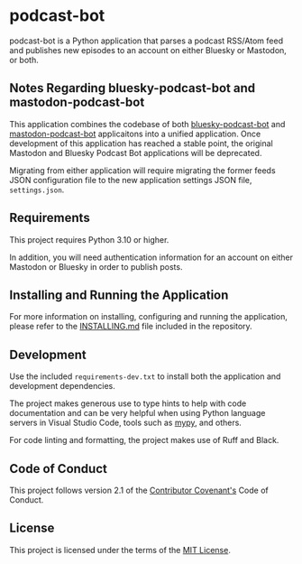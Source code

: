 # podcast-bot

podcast-bot is a Python application that parses a podcast RSS/Atom feed and publishes new episodes to an account on either Bluesky or Mastodon, or both.

## Notes Regarding bluesky-podcast-bot and mastodon-podcast-bot

This application combines the codebase of both [bluesky-podcast-bot](https://github.com/questionlp/bluesky-podcast-bot) and [mastodon-podcast-bot](https://github.com/questionlp/mastodon-podcast-bot) applicaitons into a unified application. Once development of this application has reached a stable point, the original Mastodon and Bluesky Podcast Bot applications will be deprecated.

Migrating from either application will require migrating the former feeds JSON configuration file to the new application settings JSON file, `settings.json`.  

## Requirements

This project requires Python 3.10 or higher.

In addition, you will need authentication information for an account on either Mastodon or Bluesky in order to publish posts.

## Installing and Running the Application

For more information on installing, configuring and running the application, please refer to the [INSTALLING.md](./INSTALLING.md) file included in the repository.

## Development

Use the included `requirements-dev.txt` to install both the application and development dependencies.

The project makes generous use to type hints to help with code documentation and can be very helpful when using Python language servers in Visual Studio Code, tools such as [mypy](http://mypy-lang.org), and others.

For code linting and formatting, the project makes use of Ruff and Black.

## Code of Conduct

This project follows version 2.1 of the [Contributor Covenant's](https://www.contributor-covenant.org) Code of Conduct.

## License

This project is licensed under the terms of the [MIT License](LICENSE).
